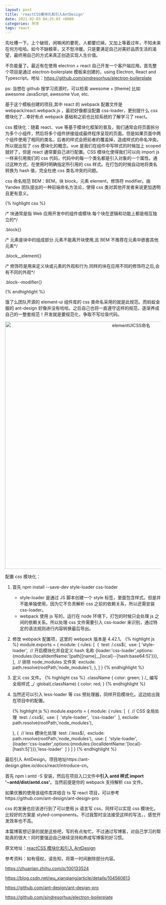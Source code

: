 ```yaml
---
layout: post
title: 'reactCSS模块化和引入AntDesign'
date: 2021-02-03 04:25:03 +0800
categories: 所学
tags: react
---
```


先吐槽一下。上个破班，闲嘛闲的要死，人都要烂掉。又加上等着过年，不知未来在何方哈哈。如今不缺粮草，又不愁冷暖。只是要满足自己对美好品质生活的渴望，最终用自己的方式来真正创造实现人生价值。

不负能量了。最近有在使用 electron + react 自己开发一个客户端应用。首先整个项目是通过 electron-boilerplate 模板来创建的，using Electron, React and Typescript。地址：https://github.com/sindresorhus/electron-boilerplate

ps: 当想在 github 搜学习资源时，可以检索 awesome + [theme] 比如 awesome JavaScript, awesome Vue, etc.

基于这个模板创建的项目,其中 react 的 webpack 配置文件是 webpack/react.webpack.js ，最初好像都没配置 css-loader，更别提什么 css 模块化了...幸好有点 webpack 基础和之前也比较系统的了解学习了 react。

css 模块化：随着 react、vue 等基于模块化框架的普及，我们通常会将页面拆分为多个小组件，然后将多个组件拼接组成最终程序呈现的页面。但是如果页面中两个组件使用了相同的类名，后者的样式会把前者的覆盖掉，造成样式的命名冲突。所以就出现了 css 模块化的概念。vue 是我们在组件中写样式的时候加上 scoped 就好了，但是 react 通常要自己进行配置。CSS 模块化使得我们可以向 import js 一样来引用我们的 css 代码，代码中的每一个类名都是引入对象的一个属性。通过这种方式，在使用时明确指定所引用的 css 样式。在打包的时候自动地将类名转换为 hash 值，完全杜绝 css 类名冲突的问题。

css 命名规范 BEM：BEM，块 block，元素 element，修饰符 modifier。由 Yandex 团队提出的一种前端命名方法论，使得 css 类对其他开发者来说更加透明且更有意义。

{% highlight css %}

/* 块通常是指 Web 应用开发中的组件或模块.每个块在逻辑和功能上都是相互独立的*/

.block{}

/* 元素是块中的组成部分.元素不能离开块使用,且 BEM 不推荐在元素中嵌套其他元素*/

.block__element{}

/* 修饰符是用来定义块或元素的外观和行为.同样的块在应用不同的修饰符之后,会有不同的外观*/

.block--modifier{}

{% endhighlight %}

饿了么团队开源的 element-ui 组件库的 css 类命名采用的就是此规范。而蚂蚁金服的 ant-design 好像并没有哈哈。之后自己也将一直遵守这样的规范，逐渐养成自己的一整套规范！开发就是要规范化，争取不写垃圾代码。

<div align=center>
  <img src="{{site.baseurl}}/assets/res/02020101.jpg" width="800" alt="elementUICSS命名"/>
</div>


配置 css 模块化：

1. 首先 npm install --save-dev style-loader css-loader

   - style-loader 是通过 JS 脚本创建一个 style 标签，里面包含样式。但是并不能单独使用，因为它不负责解析 css 之前的依赖关系，所以还需安装 css-loader。
   - webpack 使用 js 写的，运行在 node 环境下，打包的时候只会处理 js 之间的依赖关系。所以处理 css 文件需要引入 css-loader 来识别，通过特定的语法规则进行内容转换最后导出。

2. 修改 webpack 配置项，这里的 webpack 版本是 4.42.1。
   {% highlight js %}
   module.exports = {
   module: {
   rules: [
   ​ {
   ​ test: /\.css$/,
   ​ use: [
   ​ 'style-loader',
   ​ // 开启模块化并自定义 hash 名称
   ​ {loader:'css-loader',options:{modules:{localIdentName:'[path][name]\_\_[local]--[hash:base64:5]'}}},
   ​ ],
   ​ // 排除 node_modules 文件夹
   ​ exclude: path.resolve(rootPath,'node_modules'),
   },
   ]
   }
   {% endhighlight %}

3. 定义 css 文件。
   {% highlight css %}
   .className {
   color: green;
   }
   /_ 编写全局样式 _/
   :global(.className) {
   color: red;
   }
   {% endhighlight %}

4. 当然还可以引入 less-loader 等 css 预处理器，同样开启模块化。这边给出我在项目中的配置。

   {% highlight js %}
   module.exports = {
   module: {
   rules: [
   ​ {
   ​ // CSS 全局处理
   ​ test: /\.css$/,
   ​ use: [
   ​ 'style-loader',
   ​ 'css-loader'
   ​ ],
   ​ exclude: path.resolve(rootPath,'node_modules'),

   },
   {
   ​ // less 模块化处理
   ​ test: /\.less$/,
   ​ exclude: path.resolve(rootPath,'node_modules'),
   ​ use: [
   ​ 'style-loader',
   ​ {loader:'css-loader',options:{modules:{localIdentName:'[local]-[hash:5]'}}},
   ​ 'less-loader'
   ​ ]
   }
   ]
   }
   {% endhighlight %}

最后引入 AntDesign。项目地址https://ant-design.gitee.io/docs/react/introduce-cn。

首先 npm i antd -S 安装，然后在项目入口文件中**引入 antd 样式 import '~antd/dist/antd.css'**。当然前提是你的 webpack 支持解析 css 文件。

如果优雅的使用该组件库并结合 ts 写 react 项目，可以参考https://github.com/ant-design/ant-design-pro

css 的发展也应该进行到了可以使用 js 语言写 css，同样可以实现 css 模块化，比较好的方案是 styled-components。不过我暂时没法接受这样的写法，，感觉开发效率也不高。

本篇博客想记录的就是这些吧，写的有点匆忙。不过通过写博客，对自己学习的帮助真的很大！同时要强迫自己继续坚持和养成写博客的好习惯。

原文地址：<a href="https://zzfd.github.io/2021/02/02/reactCSS模块化和引入AntDesign">reactCSS 模块化和引入 AntDesign</a>

参考资料：如有侵权，请告知，将第一时间删除部分内容。

https://zhuanlan.zhihu.com/p/100133524

https://blog.csdn.net/wu_xianqiang/article/details/104560613

https://github.com/ant-design/ant-design-pro

https://github.com/sindresorhus/electron-boilerplate
